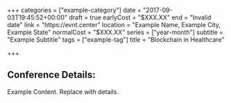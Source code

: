 +++
categories = ["example-category"]
date = "2017-09-03T19:45:52+00:00"
draft = true
earlyCost = "$XXX.XX"
end = "Invalid date"
link = "https://evnt.center"
location = "Example Name, Example City, Example State"
normalCost = "$XXX.XX"
series = ["year-month"]
subtitle = "Example Subtitle"
tags = ["example-tag"]
title = "Blockchain in Healthcare"

+++

## Conference Details: 

Example Content. Replace with details.
